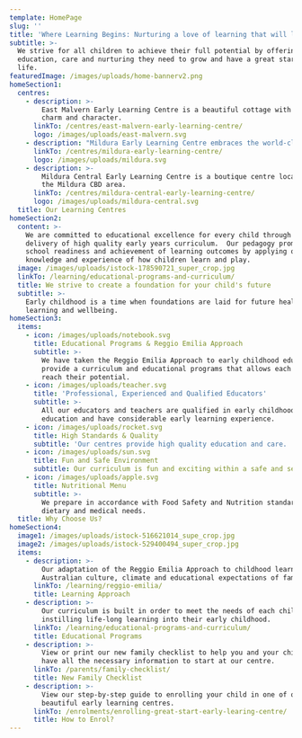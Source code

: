 ```yaml
---
template: HomePage
slug: ''
title: 'Where Learning Begins: Nurturing a love of learning that will last a lifetime.'
subtitle: >-
  We strive for all children to achieve their full potential by offering the
  education, care and nurturing they need to grow and have a great start in
  life.
featuredImage: /images/uploads/home-bannerv2.png
homeSection1:
  centres:
    - description: >-
        East Malvern Early Learning Centre is a beautiful cottage with lots of
        charm and character.
      linkTo: /centres/east-malvern-early-learning-centre/
      logo: /images/uploads/east-malvern.svg
    - description: "Mildura Early Learning Centre embraces the world-class educational approach,\_Reggio Emilia."
      linkTo: /centres/mildura-early-learning-centre/
      logo: /images/uploads/mildura.svg
    - description: >-
        Mildura Central Early Learning Centre is a boutique centre located in
        the Mildura CBD area.
      linkTo: /centres/mildura-central-early-learning-centre/
      logo: /images/uploads/mildura-central.svg
  title: Our Learning Centres
homeSection2:
  content: >-
    We are committed to educational excellence for every child through the
    delivery of high quality early years curriculum.  Our pedagogy promotes
    school readiness and achievement of learning outcomes by applying our
    knowledge and experience of how children learn and play.
  image: /images/uploads/istock-178590721_super_crop.jpg
  linkTo: /learning/educational-programs-and-curriculum/
  title: We strive to create a foundation for your child's future
  subtitle: >-
    Early childhood is a time when foundations are laid for future health,
    learning and wellbeing.
homeSection3:
  items:
    - icon: /images/uploads/notebook.svg
      title: Educational Programs & Reggio Emilia Approach
      subtitle: >-
        We have taken the Reggio Emilia Approach to early childhood education to
        provide a curriculum and educational programs that allows each child to
        reach their potential.
    - icon: /images/uploads/teacher.svg
      title: 'Professional, Experienced and Qualified Educators'
      subtitle: >-
        All our educators and teachers are qualified in early childhood
        education and have considerable early learning experience.
    - icon: /images/uploads/rocket.svg
      title: High Standards & Quality
      subtitle: 'Our centres provide high quality education and care. '
    - icon: /images/uploads/sun.svg
      title: Fun and Safe Environment
      subtitle: Our curriculum is fun and exciting within a safe and secure environment.
    - icon: /images/uploads/apple.svg
      title: Nutritional Menu
      subtitle: >-
        We prepare in accordance with Food Safety and Nutrition standards plus
        dietary and medical needs.
  title: Why Choose Us?
homeSection4:
  image1: /images/uploads/istock-516621014_supe_crop.jpg
  image2: /images/uploads/istock-529400494_super_crop.jpg
  items:
    - description: >-
        Our adaptation of the Reggio Emilia Approach to childhood learning suits
        Australian culture, climate and educational expectations of families.
      linkTo: /learning/reggio-emilia/
      title: Learning Approach
    - description: >-
        Our curriculum is built in order to meet the needs of each child while
        instilling life-long learning into their early childhood.
      linkTo: /learning/educational-programs-and-curriculum/
      title: Educational Programs
    - description: >-
        View or print our new family checklist to help you and your children
        have all the necessary information to start at our centre.
      linkTo: /parents/family-checklist/
      title: New Family Checklist
    - description: >-
        View our step-by-step guide to enrolling your child in one of our
        beautiful early learning centres.
      linkTo: /enrolments/enrolling-great-start-early-learing-centre/
      title: How to Enrol?
---
```


